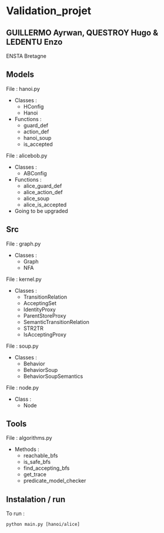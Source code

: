 # Validation_projet

GUILLERMO Ayrwan, QUESTROY Hugo & LEDENTU Enzo
------
ENSTA Bretagne

## Models
File  : hanoi.py  
* Classes : 
  * HConfig
  * Hanoi
* Functions : 
  * guard_def
  * action_def
  * hanoi_soup
  * is_accepted

File  : alicebob.py 
* Classes : 
  * ABConfig
* Functions : 
  * alice_guard_def
  * alice_action_def
  * alice_soup
  * alice_is_accepted
* Going to be upgraded

## Src
File  : graph.py  
* Classes : 
  * Graph
  * NFA

File  : kernel.py  
* Classes : 
  * TransitionRelation
  * AcceptingSet
  * IdentityProxy
  * ParentStoreProxy
  * SemanticTransitionRelation
  * STR2TR
  * IsAcceptingProxy

File : soup.py
* Classes :
  * Behavior
  * BehaviorSoup
  * BehaviorSoupSemantics

File  : node.py  
* Class : 
  * Node

## Tools
File  : algorithms.py  
* Methods : 
  * reachable_bfs
  * is_safe_bfs
  * find_accepting_bfs
  * get_trace
  * predicate_model_checker


## Instalation / run

To run :
```shell
python main.py [hanoi/alice]
```
